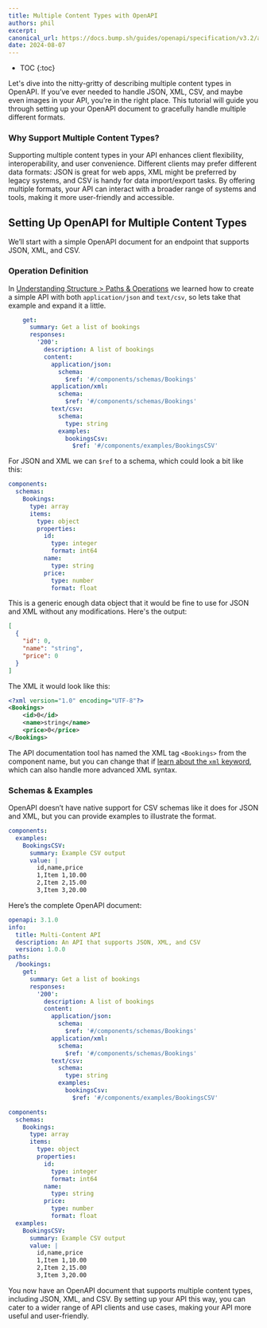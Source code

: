 ```yaml
---
title: Multiple Content Types with OpenAPI
authors: phil
excerpt: 
canonical_url: https://docs.bump.sh/guides/openapi/specification/v3.2/advanced/multiple-content-types/
date: 2024-08-07
---
```


- TOC
{:toc}

Let's dive into the nitty-gritty of describing multiple content types in OpenAPI. If you’ve ever needed to handle JSON, XML, CSV, and maybe even images in your API, you’re in the right place. This tutorial will guide you through setting up your OpenAPI document to gracefully handle multiple different formats.

### Why Support Multiple Content Types?

Supporting multiple content types in your API enhances client flexibility, interoperability, and user convenience. Different clients may prefer different data formats: JSON is great for web apps, XML might be preferred by legacy systems, and CSV is handy for data import/export tasks. By offering multiple formats, your API can interact with a broader range of systems and tools, making it more user-friendly and accessible.

## Setting Up OpenAPI for Multiple Content Types

We’ll start with a simple OpenAPI document for an endpoint that supports JSON, XML, and CSV.

### Operation Definition

In [Understanding Structure > Paths & Operations](_guides/openapi/specification/v3.1/understanding-structure/paths-operations.md) we learned how to create a simple API with both `application/json` and `text/csv`, so lets take that example and expand it a little.


```yaml
    get:
      summary: Get a list of bookings
      responses:
        '200':
          description: A list of bookings
          content:
            application/json:
              schema:
                $ref: '#/components/schemas/Bookings'
            application/xml:
              schema:
                $ref: '#/components/schemas/Bookings'
            text/csv:
              schema:
                type: string
              examples:
                bookingsCsv:
                  $ref: '#/components/examples/BookingsCSV'
```

For JSON and XML we can `$ref` to a schema, which could look a bit like this:

```yaml
components:
  schemas:
    Bookings:
      type: array
      items:
        type: object
        properties:
          id:
            type: integer
            format: int64
          name:
            type: string
          price:
            type: number
            format: float
```

This is a generic enough data object that it would be fine to use for JSON and XML without any modifications. Here's the output:

```json
[
  {
    "id": 0,
    "name": "string",
    "price": 0
  }
]
```

The XML it would look like this: 

```xml
<?xml version="1.0" encoding="UTF-8"?>
<Bookings>
	<id>0</id>
	<name>string</name>
	<price>0</price>
</Bookings>
```

The API documentation tool has named the XML tag `<Bookings>` from the component name, but you can change that if [learn about the `xml` keyword](_guides/openapi/specification/v3.1/data-models/representing-xml.md), which can also handle more advanced XML syntax.

### Schemas & Examples

OpenAPI doesn’t have native support for CSV schemas like it does for JSON and XML, but you can provide examples to illustrate the format.

```yaml
components:
  examples:
    BookingsCSV:
      summary: Example CSV output
      value: |
        id,name,price
        1,Item 1,10.00
        2,Item 2,15.00
        3,Item 3,20.00
```

Here’s the complete OpenAPI document:

```yaml
openapi: 3.1.0
info:
  title: Multi-Content API
  description: An API that supports JSON, XML, and CSV
  version: 1.0.0
paths:
  /bookings:
    get:
      summary: Get a list of bookings
      responses:
        '200':
          description: A list of bookings
          content:
            application/json:
              schema:
                $ref: '#/components/schemas/Bookings'
            application/xml:
              schema:
                $ref: '#/components/schemas/Bookings'
            text/csv:
              schema:
                type: string
              examples:
                bookingsCsv:
                  $ref: '#/components/examples/BookingsCSV'

components:
  schemas:
    Bookings:
      type: array
      items:
        type: object
        properties:
          id:
            type: integer
            format: int64
          name:
            type: string
          price:
            type: number
            format: float
  examples:
    BookingsCSV:
      summary: Example CSV output
      value: |
        id,name,price
        1,Item 1,10.00
        2,Item 2,15.00
        3,Item 3,20.00
```

You now have an OpenAPI document that supports multiple content types, including JSON, XML, and CSV. By setting up your API this way, you can cater to a wider range of API clients and use cases, making your API more useful and user-friendly.
